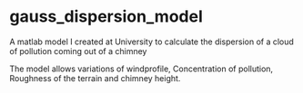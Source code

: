 # gauss_dispersion_model
A matlab model I created at University to calculate the dispersion of a cloud of pollution coming out of a chimney

The model allows variations of windprofile, Concentration of pollution, Roughness of the terrain and chimney height.

